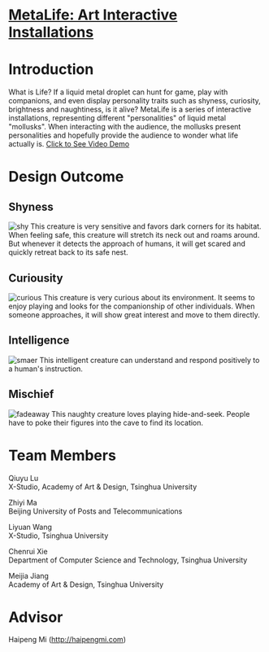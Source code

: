 # [MetaLife: Art Interactive Installations](https://www.zhiyima.com/metalife)

# Introduction
What is Life? If a liquid metal droplet can hunt for game, play with companions, and even display personality traits such as shyness, curiosity, brightness and naughtiness, is it alive?
MetaLife is a series of interactive installations, representing different "personalities" of liquid metal "mollusks". When interacting with the audience, the mollusks present personalities and hopefully provide the audience to wonder what life actually is. 
[Click to See Video Demo](https://vimeo.com/196068689)
# Design Outcome
## Shyness
![shy](https://lh3.googleusercontent.com/-stnlR_CtONc/Wm_aH1OAqzI/AAAAAAAAN_A/NHvqLb0FpKscASHLt_JlKp_9L9u3Z-TagCHMYCw/I/shy.gif)
This creature is very sensitive and favors dark corners for its habitat. When feeling safe, this creature will stretch its neck out and roams around. But whenever it detects the approach of humans, it will get scared and quickly retreat back to its safe nest.
## Curiousity
![curious](https://lh3.googleusercontent.com/-_srXU5DMnfI/Wm_aRHaBa3I/AAAAAAAAN_E/c1nQV3xb2Coq2_m3352tzQfcCyFvZXmkQCHMYCw/I/curious.gif)
This creature is very curious about its environment. It seems to enjoy playing and looks for the companionship of other individuals. When someone approaches, it will show great interest and move to them directly. 
## Intelligence
![smaer](https://lh3.googleusercontent.com/-8K1gggmELW8/Wm_aWgMUgvI/AAAAAAAAN_I/0VIXHy1YUsoP2pk-biQjI6AfTm3GJLALwCHMYCw/I/smaer.gif)
This intelligent creature can understand and respond positively to a human's instruction. 
## Mischief
![fadeaway](https://lh3.googleusercontent.com/-EfM501qGbxE/Wm_acu5L0xI/AAAAAAAAN_M/srwz58fiXLskKp0Zj3r4nTD2vIY8HmblQCHMYCw/I/fadeaway.gif)
This naughty creature loves playing hide-and-seek. People have to poke their figures into the cave to find its location.

# Team Members
Qiuyu Lu</br>
X-Studio, Academy of Art & Design, Tsinghua University</br>

Zhiyi Ma</br>
Beijing University of Posts and Telecommunications</br>

Liyuan Wang</br>
X-Studio, Tsinghua University</br>

Chenrui Xie</br>
Department of Computer Science and Technology, Tsinghua University</br>

Meijia Jiang</br>
Academy of Art & Design, Tsinghua University</br>

# Advisor
Haipeng Mi (http://haipengmi.com)

